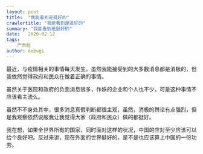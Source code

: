 ```yaml
---
layout: post
title:  "我能看到是挺好的"
crawlertitle: "我能看到是挺好的"
summary: "我能看到是挺好的"
date:   2020-02-12
tags: 
    严肃脸
author: debugi
---
```


最近，与疫情相关的事情每天发生。虽然我能接受到的大多数消息都是消极的，但我依然觉得政府和民众在做着正确的事情。  

虽然关于医院和政府的负面消息很多，作妖的企业和个人也不少，可是这种事情不应该看主流么。  

虽然不不身处其中，很多消息真假判断都很主观，虽然，消极的舆论有点强烈，但是我观察依然说服我让我觉得大家（政府和民众）做的都挺好。  

我在想，如果全世界所有的国家，同时面对这样的状况，中国的应对至少应该可以给个良好吧。反过来讲，现在外面的世界挺好的，是不是也应该算上中国的一份功劳。  
















